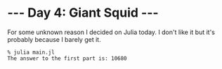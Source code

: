 # --- Day 4: Giant Squid ---

For some unknown reason I decided on Julia today.
I don't like it but it's probably because I barely get it.

```
% julia main.jl
The answer to the first part is: 10680
```
